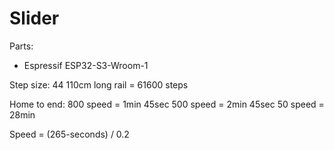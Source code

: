# Slider

Parts:
- Espressif ESP32-S3-Wroom-1

Step size: 44
110cm long rail = 61600 steps

Home to end:
800 speed = 1min 45sec
500 speed = 2min 45sec
50 speed = 28min

Speed = (265-seconds) / 0.2

